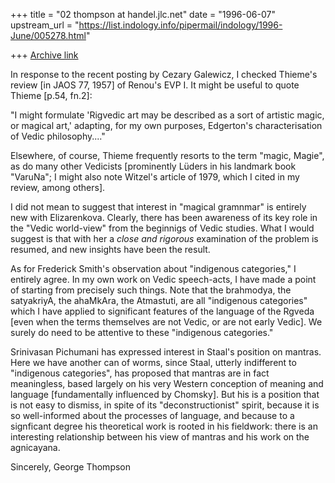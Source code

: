 +++
title = "02 thompson at handel.jlc.net"
date = "1996-06-07"
upstream_url = "https://list.indology.info/pipermail/indology/1996-June/005278.html"

+++
[Archive link](https://list.indology.info/pipermail/indology/1996-June/005278.html)

In response to the recent posting by Cezary Galewicz, I checked Thieme's
review [in JAOS 77, 1957] of Renou's EVP I. It might be useful to quote
Thieme [p.54, fn.2]:

"I might formulate 'Rigvedic art may be described as a sort of artistic
magic, or magical art,' adapting, for my own purposes, Edgerton's
characterisation of Vedic philosophy...."

Elsewhere, of course, Thieme frequently resorts to the term "magic, Magie",
as do many other Vedicists [prominently Lüders in his landmark book
"VaruNa"; I might also note Witzel's article of 1979, which I cited in my
review, among others].

I did not mean to suggest that interest in "magical gramnmar" is entirely
new with Elizarenkova.  Clearly, there has been awareness of its key role
in the "Vedic world-view" from the beginnigs of Vedic studies.  What I
would suggest is that with her a *close and rigorous* examination of the
problem is resumed, and new insights have been the result.

As for Frederick Smith's observation about "indigenous categories," I
entirely agree.  In my own work on Vedic speech-acts, I have made a point
of starting from precisely such things.  Note that the brahmodya, the
satyakriyA, the ahaMkAra, the Atmastuti, are all "indigenous categories"
which I have applied to significant features of the language of the Rgveda
[even when the terms themselves are not Vedic, or are not early Vedic].  We
surely do need to be attentive to these "indigenous categories."

Srinivasan Pichumani has expressed interest in Staal's position on mantras.
Here we have another can of worms, since Staal, utterly indifferent to
"indigenous categories", has proposed that mantras are in fact meaningless,
based largely on his very Western conception of meaning and language
[fundamentally influenced by Chomsky].  But his is a position that is not
easy to dismiss, in spite of its "deconstructionist" spirit, because it is
so well-informed about the processes of language, and because to a
signficant degree his theoretical work is rooted in his fieldwork: there is
an interesting relationship between his view of mantras and his work on the
agnicayana.


Sincerely,
George Thompson












